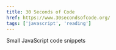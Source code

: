```yaml
---
title: 30 Seconds of Code
href: https://www.30secondsofcode.org/
tags: ['javascript', 'reading']
---
```


Small JavaScript code snippets
